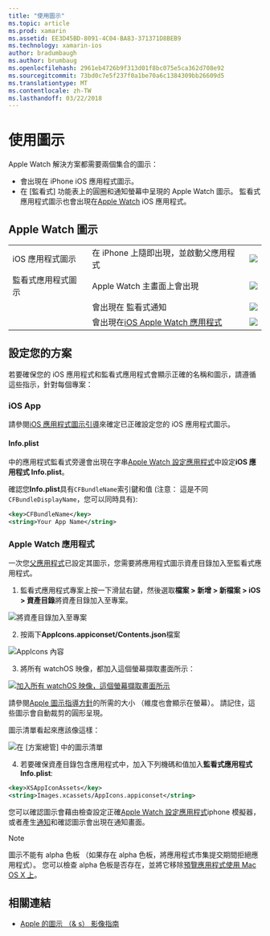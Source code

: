 ```yaml
---
title: "使用圖示"
ms.topic: article
ms.prod: xamarin
ms.assetid: EE3D45BD-8091-4C04-BA83-371371D8BEB9
ms.technology: xamarin-ios
author: bradumbaugh
ms.author: brumbaug
ms.openlocfilehash: 2961eb4726b9f313d01f8bc075e5ca362d708e92
ms.sourcegitcommit: 73bd0c7e5f237f0a1be70a6c1384309bb26609d5
ms.translationtype: MT
ms.contentlocale: zh-TW
ms.lasthandoff: 03/22/2018
---
```

# <a name="working-with-icons"></a>使用圖示

Apple Watch 解決方案都需要兩個集合的圖示：

* 會出現在 iPhone iOS 應用程式圖示。
* 在 [監看式] 功能表上的圓圈和通知螢幕中呈現的 Apple Watch 圖示。 監看式應用程式圖示也會出現在[Apple Watch](~/ios/watchos/app-fundamentals/settings.md) iOS 應用程式。

## <a name="apple-watch-icons"></a>Apple Watch 圖示

| | | |
|-|-|-|
|iOS 應用程式圖示|在 iPhone 上隨即出現，並啟動父應用程式|![](icons-images/icon-ios.png)|
|監看式應用程式圖示|Apple Watch 主畫面上會出現|![](icons-images/icon-home.png)|
||會出現在 監看式通知|![](icons-images/notification-icon.png)|
||會出現在[iOS Apple Watch 應用程式](~/ios/watchos/app-fundamentals/settings.md)|![](icons-images/watch-app-sml.png)|

## <a name="configuring-your-solution"></a>設定您的方案

若要確保您的 iOS 應用程式和監看式應用程式會顯示正確的名稱和圖示，請遵循這些指示，針對每個專案：

### <a name="ios-app"></a>iOS App

請參閱[iOS 應用程式圖示引導](~/ios/app-fundamentals/images-icons/app-icons.md)來確定已正確設定您的 iOS 應用程式圖示。

#### <a name="infoplist"></a>Info.plist

中的應用程式監看式旁邊會出現在字串[Apple Watch 設定應用程式](~/ios/watchos/app-fundamentals/settings.md)中設定**iOS 應用程式 Info.plist**。

確認您**Info.plist**具有`CFBundleName`索引鍵和值 (注意： 這是不同`CFBundleDisplayName`，您可以同時具有):

```xml
<key>CFBundleName</key>
<string>Your App Name</string>
```

### <a name="apple-watch-app"></a>Apple Watch 應用程式

一次您[父應用程式](~/ios/watchos/app-fundamentals/parent-app.md)已設定其圖示，您需要將應用程式圖示資產目錄加入至監看式應用程式。

1. 監看式應用程式專案上按一下滑鼠右鍵，然後選取**檔案 > 新增 > 新檔案 > iOS > 資產目錄**將資產目錄加入至專案。

 ![](icons-images/newasset.png "將資產目錄加入至專案")

2. 按兩下**AppIcons.appiconset/Contents.json**檔案

  ![](icons-images/xcassets-iconset-sml.png "AppIcons 內容")

3. 將所有 watchOS 映像，都加入這個螢幕擷取畫面所示：

  [![](icons-images/appicons-sml.png "加入所有 watchOS 映像，這個螢幕擷取畫面所示")](icons-images/appicons.png#lightbox)

  請參閱[Apple 圖示指導方針](https://developer.apple.com/library/prerelease/ios/documentation/UserExperience/Conceptual/WatchHumanInterfaceGuidelines/IconandImageSizes.html)的所需的大小 （維度也會顯示在螢幕）。 請記住，這些圖示會自動裁剪的圓形呈現。

  圖示清單看起來應該像這樣：

  ![](icons-images/xcassets-complete-sml.png "在 [方案總管] 中的圖示清單")

4. 若要確保資產目錄包含應用程式中，加入下列機碼和值加入**監看式應用程式 Info.plist**:

```xml
<key>XSAppIconAssets</key>
<string>Images.xcassets/AppIcons.appiconset</string>
```

您可以確認圖示會藉由檢查設定正確[Apple Watch 設定應用程式](~/ios/watchos/app-fundamentals/settings.md)iphone 模擬器，或者產生[通知](~/ios/watchos/platform/notifications.md)和確認圖示會出現在通知畫面。

> [!NOTE]
> 圖示不能有 alpha 色板 （如果存在 alpha 色板，將應用程式市集提交期間拒絕應用程式）。 您可以檢查 alpha 色板是否存在，並將它移除[預覽應用程式使用 Mac OS X 上](~/ios/watchos/troubleshooting.md#noalpha)。


## <a name="related-links"></a>相關連結

- [Apple 的圖示 （& s） 影像指南](https://developer.apple.com/library/prerelease/ios/documentation/UserExperience/Conceptual/WatchHumanInterfaceGuidelines/IconandImageSizes.html)
